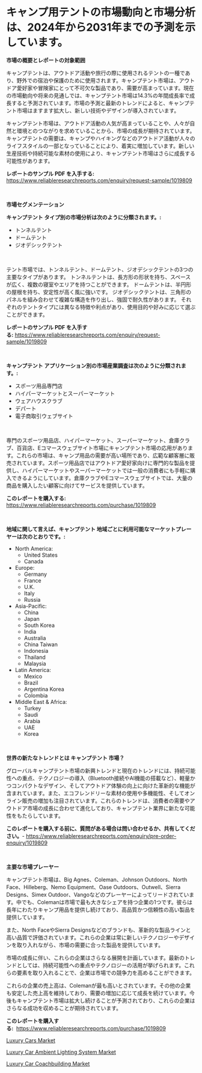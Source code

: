 <p><h1>キャンプ用テントの市場動向と市場分析は、2024年から2031年までの予測を示しています。</h1></p><p><strong>市場の概要とレポートの対象範囲</strong></p>
<p><p>キャンプテントは、アウトドア活動や旅行の際に使用されるテントの一種であり、野外での宿泊や保護のために使用されます。キャンプテント市場は、アウトドア愛好家や冒険家にとって不可欠な製品であり、需要が高まっています。現在の市場動向や将来の見通しでは、キャンプテント市場は14.3%の年間成長率で成長すると予測されています。市場の予測と最新のトレンドによると、キャンプテント市場はますます拡大し、新しい技術やデザインが導入されています。</p><p>キャンプテント市場は、アウトドア活動の人気が高まっていることや、人々が自然と環境とのつながりを求めていることから、市場の成長が期待されています。キャンプテントの需要は、キャンプやハイキングなどのアウトドア活動が人々のライフスタイルの一部となっていることにより、着実に増加しています。新しい生産技術や持続可能な素材の使用により、キャンプテント市場はさらに成長する可能性があります。</p></p>
<p><strong>レポートのサンプル PDF を入手する:</strong> <a href="https://www.reliableresearchreports.com/enquiry/request-sample/1019809">https://www.reliableresearchreports.com/enquiry/request-sample/1019809</a></p>
<p>&nbsp;</p>
<p><strong>市場セグメンテーション</strong></p>
<p><strong>キャンプテント タイプ別の市場分析は次のように分類されます。:</strong></p>
<p><ul><li>トンネルテント</li><li>ドームテント</li><li>ジオデシックテント</li></ul></p>
<p>&nbsp;</p>
<p><p>テント市場では、トンネルテント、ドームテント、ジオデシックテントの3つの主要なタイプがあります。 トンネルテントは、長方形の形状を持ち、スペースが広く、複数の寝室やエリアを持つことができます。 ドームテントは、半円形の屋根を持ち、安定性が高く風に強いです。 ジオデシックテントは、三角形のパネルを組み合わせて複雑な構造を作り出し、強固で耐久性があります。 それぞれのテントタイプには異なる特徴や利点があり、使用目的や好みに応じて選ぶことができます。</p></p>
<p><strong>レポートのサンプル PDF を入手する:</strong>&nbsp;<a href="https://www.reliableresearchreports.com/enquiry/request-sample/1019809">https://www.reliableresearchreports.com/enquiry/request-sample/1019809</a></p>
<p>&nbsp;</p>
<p><strong> キャンプテント アプリケーション別の市場産業調査は次のように分類されます。:</strong></p>
<p><ul><li>スポーツ用品専門店</li><li>ハイパーマーケットとスーパーマーケット</li><li>ウェアハウスクラブ</li><li>デパート</li><li>電子商取引ウェブサイト</li></ul></p>
<p>&nbsp;</p>
<p><p>専門のスポーツ用品店、ハイパーマーケット、スーパーマーケット、倉庫クラブ、百貨店、Eコマースウェブサイト市場にキャンプテント市場の応用があります。これらの市場は、キャンプ用品の需要が高い場所であり、広範な顧客層に販売されています。スポーツ用品店ではアウトドア愛好家向けに専門的な製品を提供し、ハイパーマーケットやスーパーマーケットでは一般の消費者にも手軽に購入できるようにしています。倉庫クラブやEコマースウェブサイトでは、大量の商品を購入したい顧客に向けてサービスを提供しています。</p></p>
<p><strong>このレポートを購入する:</strong>&nbsp; <a href="https://www.reliableresearchreports.com/purchase/1019809">https://www.reliableresearchreports.com/purchase/1019809</a></p>
<p>&nbsp;</p>
<p><strong>地域に関して言えば、キャンプテント 地域ごとに利用可能なマーケットプレーヤーは次のとおりです。:</strong></p>
<p><ul>
    <li>
        North America:
        <ul>
            <li>United States</li>
            <li>Canada</li>
        </ul>
    </li>
    <li>
        Europe:
        <ul>
            <li>Germany</li>
            <li>France</li>
            <li>U.K.</li>
            <li>Italy</li>
            <li>Russia</li>
        </ul>
    </li>
    <li>
        Asia-Pacific:
        <ul>
            <li>China</li>
            <li>Japan</li>
            <li>South Korea</li>
            <li>India</li>
            <li>Australia</li>
            <li>China Taiwan</li>
            <li>Indonesia</li>
            <li>Thailand</li>
            <li>Malaysia</li>
        </ul>
    </li>
    <li>
        Latin America:
        <ul>
            <li>Mexico</li>
            <li>Brazil</li>
            <li>Argentina Korea</li>
            <li>Colombia</li>
        </ul>
    </li>
    <li>
        Middle East & Africa:
        <ul>
            <li>Turkey</li>
            <li>Saudi</li>
            <li>Arabia</li>
            <li>UAE</li>
            <li>Korea</li>
        </ul>
    </li>
    </ul></p>
<p>&nbsp;</p>
<p><strong>世界の新たなトレンドとは キャンプテント 市場？</strong></p>
<p><p>グローバルキャンプテント市場の新興トレンドと現在のトレンドには、持続可能性への重点、テクノロジーの導入（Bluetooth接続やAI機能の搭載など）、軽量かつコンパクトなデザイン、そしてアウトドア体験の向上に向けた革新的な機能が含まれています。また、エコフレンドリーな素材の使用や多機能性、そしてオンライン販売の増加も注目されています。これらのトレンドは、消費者の需要やアウトドア市場の成長に合わせて進化しており、キャンプテント業界に新たな可能性をもたらしています。</p></p>
<p><strong>このレポートを購入する前に、質問がある場合は問い合わせるか、共有してください。</strong>- <a href="https://www.reliableresearchreports.com/enquiry/pre-order-enquiry/1019809">https://www.reliableresearchreports.com/enquiry/pre-order-enquiry/1019809</a></p>
<p>&nbsp;</p>
<p><strong>主要な市場プレーヤー</strong></p>
<p><p>キャンプテント市場は、Big Agnes、Coleman、Johnson Outdoors、North Face、Hilleberg、Nemo Equipment、Oase Outdoors、Outwell、Sierra Designs、Simex Outdoor、Vangoなどのプレーヤーによってリードされています。中でも、Colemanは市場で最も大きなシェアを持つ企業の1つです。彼らは長年にわたりキャンプ用品を提供し続けており、高品質かつ信頼性の高い製品を提供しています。</p><p>また、North FaceやSierra Designsなどのブランドも、革新的な製品ラインと高い品質で評価されています。これらの企業は常に新しいテクノロジーやデザインを取り入れながら、市場の需要に合った製品を提供しています。</p><p>市場の成長に伴い、これらの企業はさらなる展開を計画しています。最新のトレンドとしては、持続可能性への重点やテクノロジーの活用が挙げられます。これらの要素を取り入れることで、企業は市場での競争力を高めることができます。</p><p>これらの企業の売上高は、Colemanが最も高いとされています。その他の企業も安定した売上高を維持しており、需要の増加に応じて成長を続けています。今後もキャンプテント市場は拡大し続けることが予測されており、これらの企業はさらなる成功を収めることが期待されています。</p></p>
<p><strong>このレポートを購入する:</strong>&nbsp;&nbsp;<a href="https://www.reliableresearchreports.com/purchase/1019809">https://www.reliableresearchreports.com/purchase/1019809</a></p>
<p><p><a href="https://github.com/Sinjinluong3e0awx2m195k76/Market-Research-Report-List-1/blob/main/luxury-cars-market.md">Luxury Cars Market</a></p><p><a href="https://github.com/beatblasta/Market-Research-Report-List-2/blob/main/luxury-car-ambient-lighting-system-market.md">Luxury Car Ambient Lighting System Market</a></p><p><a href="https://github.com/shotows/Market-Research-Report-List-1/blob/main/luxury-car-coachbuilding-market.md">Luxury Car Coachbuilding Market</a></p></p>